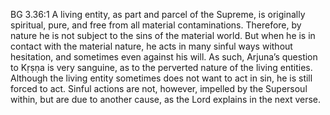 BG 3.36:1	A living entity, as part and parcel of the Supreme, is originally spiritual, pure, and free from all material contaminations. Therefore, by nature he is not subject to the sins of the material world. But when he is in contact with the material nature, he acts in many sinful ways without hesitation, and sometimes even against his will. As such, Arjuna’s question to Kṛṣṇa is very sanguine, as to the perverted nature of the living entities. Although the living entity sometimes does not want to act in sin, he is still forced to act. Sinful actions are not, however, impelled by the Supersoul within, but are due to another cause, as the Lord explains in the next verse.
